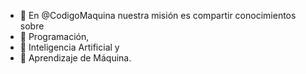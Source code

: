 - 👋 En @CodigoMaquina nuestra misión es compartir conocimientos sobre
- 👀 Programación, 
- 🌱 Inteligencia Artificial y
- 💞️ Aprendizaje de Máquina.
